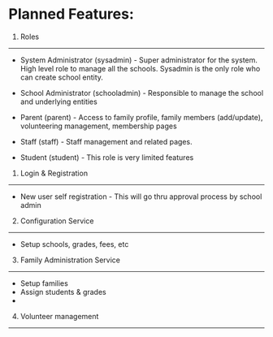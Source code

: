 Planned Features:
========

1. Roles
----
* System Administrator (sysadmin) - Super administrator for the system. High level role to manage all the schools.
    Sysadmin is the only role who can create school entity.

* School Administrator (schooladmin) - Responsible to manage the school and underlying entities
* Parent (parent) - Access to family profile, family members (add/update), volunteering management, membership pages
* Staff (staff) - Staff management and related pages.
* Student (student) - This role is very limited features


1. Login & Registration
----

* New user self registration - This will go thru approval process by school admin

2. Configuration Service
----
* Setup schools, grades, fees, etc


3. Family Administration Service
----
* Setup families
* Assign students & grades
*


4. Volunteer management
----